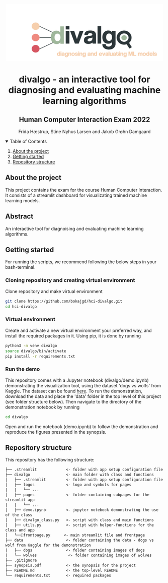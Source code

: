 
<p align="center">
    <img src="divalgo/logos/logo_readme.png" alt="Logo" width="500" height="180">
  </a>


<br />
  <h1 align="center">divalgo - an interactive tool for diagnosing and evaluating machine learning algorithms
 </h1>
 <h2 align="center">Human Computer Interaction Exam 2022</h2>

  <p align="center">
    Frida Hæstrup, Stine Nyhus Larsen and Jakob Grøhn Damgaard
    <br />
</p>

<!-- TABLE OF CONTENTS -->
<details open="open">
  <summary>Table of Contents</summary>
  <ol>
    <li><a href="#about-the-project">About the project</a></li>
    <li><a href="#getting-started">Getting started</a></li>
    <li><a href="#repository-structure">Repository structure</a></li>
  </ol>
</details>

<!-- ABOUT THE PROJECT -->
## About the project

This project contains the exam for the course Human Computer Interaction. 
It consists of a streamlit dashboard for visualizating trained machine learning models. 

## Abstract
An interactive tool for diagnoising and evaluating machine learning algorithms.

<!-- GETTING STARTED -->
## Getting started

For running the scripts, we recommend following the below steps in your bash-terminal. 

### Cloning repository and creating virtual environment

Clone repository and make virtual environment

```bash
git clone https://github.com/bokajgd/hci-divalgo.git
cd hci-divalgo
```

### Virtual environment

Create and activate a new virtual environment your preferred way, and install the required packages in it.
Using pip, it is done by running

```bash
python3 -m venv divalgo
source divalgo/bin/activate
pip install -r requirements.txt
```

### Run the demo
This repository comes with a Jupyter notebook (divalgo/demo.ipynb) demonstrating the visualization tool, using the dataset 'dogs vs wolfs' from Kaggle.
The dataset can be found <a href="https://www.kaggle.com/datasets/harishvutukuri/dogs-vs-wolves">here</a>.
To run the demonstration, download the data and place the 'data' folder in the top level of this project (see folder structure below). 
Then navigate to the directory of the demonstration notebook by running

```bash
cd divalgo
```
Open and run the notebook (demo.ipynb) to follow the demonstration and reproduce the figures presented in the synopsis. 

<!-- REPOSITORY STRUCTURE -->
## Repository structure

This repository has the following structure:

```
├── .streamlit             <- folder with app setup configuration file
├── divalgo                <- main folder with class and functions                      
│   ├── .streamlit         <- folder with app setup configuration file
│   ├── logos              <- logo and symbols for pages
|   |   └── ...
│   ├── pages              <- folder containing subpages for the streamlit app
|   |   └── ...
│   ├── demo.ipynb         <- jupyter notebook demonstrating the use of the class
│   ├── divalgo_class.py   <- script with class and main functions 
│   ├── utils.py           <- script with helper-functions for the class and app 
│   └──🚪frontpage.py      <- main streamlit file and frontpage
├── data                   <- folder containing the data - dogs vs wolf from Kaggle for the demonstration     
|   ├── dogs               <- folder containing images of dogs
|   └── wolves              <- folder containing images of wolves
├── .gitignore                 
├── synopsis.pdf           <- the synopsis for the project
├── README.md              <- the top-level README
└── requirements.txt       <- required packages
```
